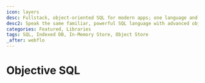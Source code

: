 ```yaml
---
icon: layers
desc: Fullstack, object-oriented SQL for modern apps; one language and one API over diverse data storage technologies - from in-memory storage, to the client-side IndexedDB, to server-side databases like MySQL.
desc2: Speak the same familiar, powerful SQL language with advanced object-oriented conventions for relationships. Or query your data programmatically using an API.
categories: Featured, Libraries
tags: SQL, Indexed DB, In-Memory Store, Object Store
_after: webflo
---
```

# Objective SQL
